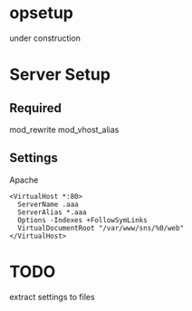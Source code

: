 opsetup
=======

under construction

# Server Setup

## Required

mod\_rewrite
mod\_vhost\_alias

## Settings

Apache

    <VirtualHost *:80>
      ServerName .aaa
      ServerAlias *.aaa
      Options -Indexes +FollowSymLinks
      VirtualDocumentRoot "/var/www/sns/%0/web"
    </VirtualHost>

# TODO

extract settings to files
